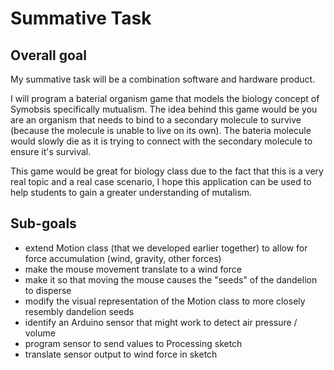 # Summative Task

## Overall goal

My summative task will be a combination software and hardware product.

I will program a baterial organism game that models the biology concept of Symobsis specifically mutualism.  The idea behind this game would be you are an organism that needs to bind to a secondary molecule to survive (because the molecule is unable to live on its own).  The bateria molecule would slowly die as it is trying to connect with the secondary molecule to ensure it's survival.

This game would be great for biology class due to the fact that this is a very real topic and a real case scenario, I hope this application can be used to help students to gain a greater understanding of mutalism.  
## Sub-goals

* extend Motion class (that we developed earlier together) to allow for force accumulation (wind, gravity, other forces)
* make the mouse movement translate to a wind force
* make it so that moving the mouse causes the "seeds" of the dandelion to disperse
* modify the visual representation of the Motion class to more closely resembly dandelion seeds
* identify an Arduino sensor that might work to detect air pressure / volume
* program sensor to send values to Processing sketch
* translate sensor output to wind force in sketch
